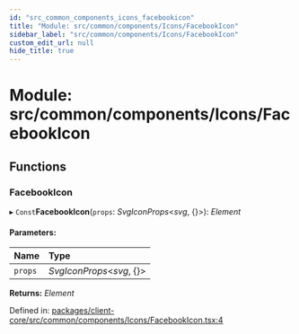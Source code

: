 ```yaml
---
id: "src_common_components_icons_facebookicon"
title: "Module: src/common/components/Icons/FacebookIcon"
sidebar_label: "src/common/components/Icons/FacebookIcon"
custom_edit_url: null
hide_title: true
---
```


# Module: src/common/components/Icons/FacebookIcon

## Functions

### FacebookIcon

▸ `Const`**FacebookIcon**(`props`: *SvgIconProps*<*svg*, {}\>): *Element*

#### Parameters:

Name | Type |
:------ | :------ |
`props` | *SvgIconProps*<*svg*, {}\> |

**Returns:** *Element*

Defined in: [packages/client-core/src/common/components/Icons/FacebookIcon.tsx:4](https://github.com/xr3ngine/xr3ngine/blob/716a06460/packages/client-core/src/common/components/Icons/FacebookIcon.tsx#L4)
